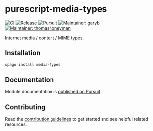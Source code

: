 # purescript-media-types

[![CI](https://github.com/purescript-contrib/purescript-media-types/workflows/CI/badge.svg?branch=main)](https://github.com/purescript-contrib/purescript-media-types/actions?query=workflow%3ACI+branch%3Amain)
[![Release](http://img.shields.io/github/release/purescript-contrib/purescript-media-types.svg)](https://github.com/purescript-contrib/purescript-media-types/releases)
[![Pursuit](http://pursuit.purescript.org/packages/purescript-media-types/badge)](http://pursuit.purescript.org/packages/purescript-media-types/)
[![Maintainer: garyb](https://img.shields.io/badge/maintainer-garyb-lightgrey.svg)](http://github.com/garyb)
[![Maintainer: thomashoneyman](https://img.shields.io/badge/maintainer-thomashoneyman-lightgrey.svg)](http://github.com/thomashoneyman)

Internet media / content / MIME types.

## Installation

```
spago install media-types
```

## Documentation

Module documentation is [published on Pursuit](http://pursuit.purescript.org/packages/purescript-media-types).

## Contributing

Read the [contribution guidelines](https://github.com/purescript-contrib/purescript-media-types/blob/master/.github/contributing.md) to get started and see helpful related resources.
